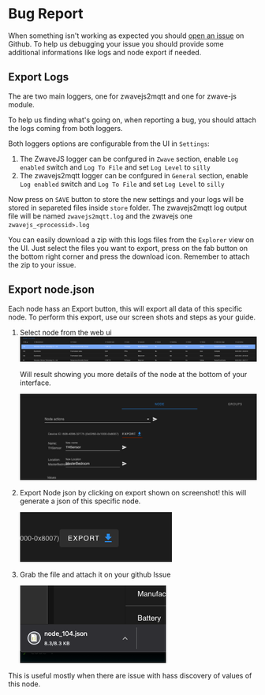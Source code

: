# Bug Report

When something isn't working as expected you should [open an issue](https://github.com/zwave-js/zwavejs2mqtt/issues/new/choose) on Github. To help us debugging your issue you should provide some additional informations like logs and node export if needed.

## Export Logs

The are two main loggers, one for zwavejs2mqtt and one for zwave-js module.

To help us finding what's going on, when reporting a bug, you should attach the logs coming from both loggers.

Both loggers options are configurable from the UI in `Settings`:

1. The ZwaveJS logger can be confgured in `Zwave` section, enable `Log enabled` switch and `Log To File` and set `Log Level` to `silly`
2. The zwavejs2mqtt logger can be confgured in `General` section, enable `Log enabled` switch and `Log To File` and set `Log Level` to `silly`

Now press on `SAVE` button to store the new settings and your logs will be stored in separeted files inside `store` folder. The zwavejs2mqtt log output file will be named `zwavejs2mqtt.log` and the zwavejs one `zwavejs_<processid>.log`

You can easily download a zip with this logs files from the `Explorer` view on the UI. Just select the files you want to export, press on the fab button on the bottom right corner and press the download icon. Remember to attach the zip to your issue.

## Export node.json

Each node hass an Export button, this will export all data of this specific node. To perform this export, use our screen shots and steps as your guide.

1. Select node from the web ui
   ![Selected node](../_images/troubleshoot_node_select.png)

   Will result showing you more details of the node at the bottom of your interface.

   ![Export location](../_images/troubleshoot_export.png)

2. Export Node json by clicking on export shown on screenshot! this will generate a json of this specific node.

   ![Selected node](../_images/troubleshoot_export_2.png)

3. Grab the file and attach it on your github Issue

   ![Grab file](../_images/troubleshoot_node_json.png)

This is useful mostly when there are issue with hass discovery of values of this node.
